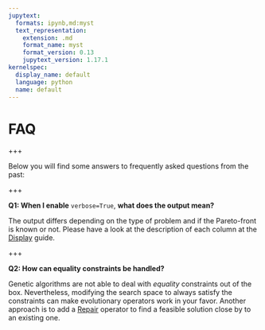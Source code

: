 ```yaml
---
jupytext:
  formats: ipynb,md:myst
  text_representation:
    extension: .md
    format_name: myst
    format_version: 0.13
    jupytext_version: 1.17.1
kernelspec:
  display_name: default
  language: python
  name: default
---
```


# FAQ

+++

Below you will find some answers to frequently asked questions from the past:

+++

**Q1: When I enable** `verbose=True`, **what does the output mean?** 

The output differs depending on the type of problem and if the Pareto-front is known or not. Please have a look at the description of each column at the [Display](interface/display.ipynb) guide.

+++

**Q2: How can equality constraints be handled?** 

Genetic algorithms are not able to deal with *equality* constraints out of the box. Nevertheless, modifying the search space to always satisfy the constraints can make evolutionary operators work in your favor. Another approach is to add a [Repair](operators/repair.ipynb) operator to find a feasible solution close by to an existing one.
